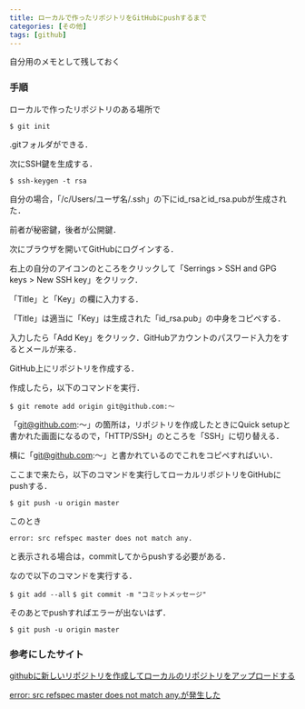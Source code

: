 ```yaml
---
title: ローカルで作ったリポジトリをGitHubにpushするまで
categories: [その他]
tags: [github]
---
```


自分用のメモとして残しておく

### 手順

ローカルで作ったリポジトリのある場所で

`$ git init`

.gitフォルダができる．

次にSSH鍵を生成する．

`$ ssh-keygen -t rsa`

自分の場合，「/c/Users/ユーザ名/.ssh」の下にid_rsaとid_rsa.pubが生成された．

前者が秘密鍵，後者が公開鍵．

次にブラウザを開いてGitHubにログインする．

右上の自分のアイコンのところをクリックして「Serrings > SSH and GPG keys > New SSH key」をクリック．

「Title」と「Key」の欄に入力する．

「Title」は適当に「Key」は生成された「id_rsa.pub」の中身をコピペする．

入力したら「Add Key」をクリック．GitHubアカウントのパスワード入力をするとメールが来る．

GitHub上にリポジトリを作成する．

作成したら，以下のコマンドを実行．

`$ git remote add origin git@github.com:～`

「git@github.com:～」の箇所は，リポジトリを作成したときにQuick setupと書かれた画面になるので，「HTTP/SSH」のところを「SSH」に切り替える．

横に「git@github.com:～」と書かれているのでこれをコピペすればいい．

ここまで来たら，以下のコマンドを実行してローカルリポジトリをGitHubにpushする．

`$ git push -u origin master`

このとき

`error: src refspec master does not match any.`

と表示される場合は，commitしてからpushする必要がある．

なので以下のコマンドを実行する．

`$ git add --all`
`$ git commit -m "コミットメッセージ"`

そのあとでpushすればエラーが出ないはず．

`$ git push -u origin master`

### 参考にしたサイト

[githubに新しいリポジトリを作成してローカルのリポジトリをアップロードする](http://futurismo.biz/archives/1280)

[error: src refspec master does not match any.が発生した](http://blog.6vox.com/2014/04/error-src-refspec-master-does-not-match.html)